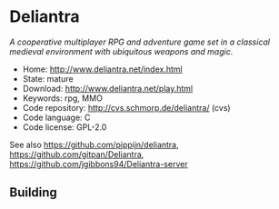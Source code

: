 # Deliantra

_A cooperative multiplayer RPG and adventure game set in a classical medieval environment with ubiquitous weapons and magic._

- Home: http://www.deliantra.net/index.html
- State: mature
- Download: http://www.deliantra.net/play.html
- Keywords: rpg, MMO
- Code repository: http://cvs.schmorp.de/deliantra/ (cvs)
- Code language: C
- Code license: GPL-2.0

See also https://github.com/pippijn/deliantra, https://github.com/gitpan/Deliantra, https://github.com/jgibbons94/Deliantra-server

## Building
